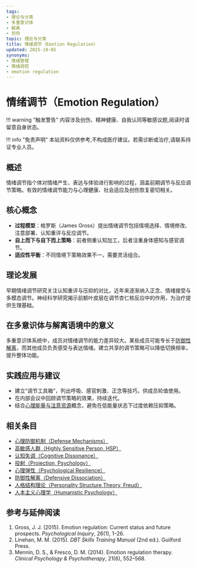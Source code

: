 ```yaml
---
tags:
- 理论与分类
- 多重意识体
- 解离
- 创伤
topic: 理论与分类
title: 情绪调节（Emotion Regulation）
updated: 2025-10-05
synonyms:
- 情绪管理
- 情绪调控
- emotion regulation
---
```


# 情绪调节（Emotion Regulation）

!!! warning "触发警告"
    内容涉及创伤、精神健康、自我认同等敏感议题,阅读时请留意自身状态。

!!! info "免责声明"
    本站资料仅供参考,不构成医疗建议。若需诊断或治疗,请联系持证专业人员。

## 概述

情绪调节指个体对情绪产生、表达与体验进行影响的过程，涵盖前期调节与反应调节策略。有效的情绪调节能力与心理健康、社会适应及创伤恢复密切相关。

## 核心概念

- **过程模型**：格罗斯（James Gross）提出情绪调节包括情境选择、情境修改、注意部署、认知重评与反应调节。
- **自上而下与自下而上策略**：前者侧重认知加工，后者注重身体感知与感官调节。
- **适应性平衡**：不同情境下策略效果不一，需要灵活组合。

## 理论发展

早期情绪调节研究关注认知重评与压抑的对比，近年来逐渐纳入正念、情绪接受与多模态调节。神经科学研究揭示前额叶皮层在调节杏仁核反应中的作用，为治疗提供生理基础。

## 在多意识体与解离语境中的意义

多重意识体系统中，成员对情绪调节的能力差异较大。某些成员可能专长于[防御性解离](Defensive-Dissociation.md)，而其他成员负责感受与表达情绪。建立共享的调节策略可以降低切换频率，提升整体功能。

## 实践应用与建议

- 建立“调节工具箱”，列出呼吸、感官刺激、正念等技巧，供成员轮值使用。
- 在内部会议中回顾调节策略的效果，持续迭代。
- 结合[心理能量与注意资源](Psychic-Energy-Attention.md)概念，避免在低能量状态下过度依赖压抑策略。

## 相关条目

- [心理防御机制（Defense Mechanisms）](Defense-Mechanisms.md)
- [高敏感人群（Highly Sensitive Person, HSP）](Highly-Sensitive-Person.md)
- [认知失调（Cognitive Dissonance）](Cognitive-Dissonance.md)
- [投射（Projection, Psychology）](Projection-Psychology.md)
- [心理弹性（Psychological Resilience）](Psychological-Resilience.md)
- [防御性解离（Defensive Dissociation）](Defensive-Dissociation.md)
- [人格结构理论（Personality Structure Theory, Freud）](Personality-Structure-Theory.md)
- [人本主义心理学（Humanistic Psychology）](Humanistic-Psychology.md)

## 参考与延伸阅读

1. Gross, J. J. (2015). Emotion regulation: Current status and future prospects. *Psychological Inquiry*, 26(1), 1–26.
2. Linehan, M. M. (2015). *DBT Skills Training Manual* (2nd ed.). Guilford Press.
3. Mennin, D. S., & Fresco, D. M. (2014). Emotion regulation therapy. *Clinical Psychology & Psychotherapy*, 21(6), 552–568.
